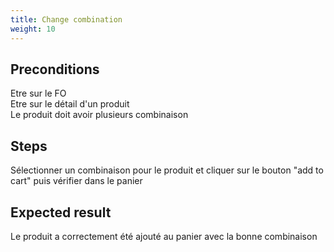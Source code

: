 ```yaml
---
title: Change combination
weight: 10
---
```


## Preconditions

Etre sur le FO\
Etre sur le détail d'un produit\
Le produit doit avoir plusieurs combinaison
## Steps

Sélectionner un combinaison pour le produit et cliquer sur le bouton "add to cart" puis vérifier dans le panier

## Expected result

Le produit a correctement été ajouté au panier avec la bonne combinaison

